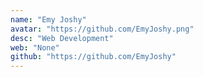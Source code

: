 ```yaml
---
name: "Emy Joshy"
avatar: "https://github.com/EmyJoshy.png"
desc: "Web Development"
web: "None"
github: "https://github.com/EmyJoshy"
---
```

